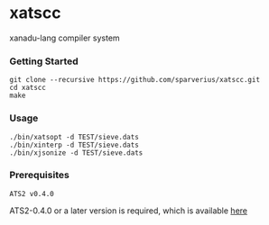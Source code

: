 # xatscc
xanadu-lang compiler system

### Getting Started

```
git clone --recursive https://github.com/sparverius/xatscc.git
cd xatscc
make
```

### Usage

```
./bin/xatsopt -d TEST/sieve.dats
./bin/xinterp -d TEST/sieve.dats
./bin/xjsonize -d TEST/sieve.dats
```

### Prerequisites

```
ATS2 v0.4.0
```
ATS2-0.4.0 or a later version is required,
which is available [here](http://www.ats-lang.org/Downloads.html)
